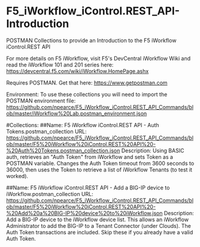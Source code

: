 # F5_iWorkflow_iControl.REST_API-Introduction
POSTMAN Collections to provide an Introduction to the F5 iWorkflow iControl.REST API

For more details on F5 iWorkflow, visit F5's DevCentral iWorkflow Wiki and read the iWorkflow 101 and 201 series here: https://devcentral.f5.com/wiki/iWorkflow.HomePage.ashx

Requires POSTMAN. Get that here: https://www.getpostman.com

Environment:
To use these collections you will need to import the POSTMAN environment file:
https://github.com/npearce/F5_iWorkflow_iControl.REST_API_Commands/blob/master/iWorkflow%20Lab.postman_environment.json

#Collections:
##Name: F5 iWorkflow iControl.REST API - Auth Tokens.postman_collection
URL: https://github.com/npearce/F5_iWorkflow_iControl.REST_API_Commands/blob/master/F5%20iWorkflow%20iControl.REST%20API%20-%20Auth%20Tokens.postman_collection.json
Description: Using BASIC auth, retrieves an "Auth Token" from iWorkflow and sets Token as a POSTMAN variable. Changes the Auth Token timeout from 3600 seconds to 36000, then uses the Token to retrieve a list of iWorkflow Tenants (to test it worked).

##Name: F5 iWorkflow iControl.REST API - Add a BIG-IP device to iWorkflow.postman_collection
URL: https://github.com/npearce/F5_iWorkflow_iControl.REST_API_Commands/blob/master/F5%20iWorkflow%20iControl.REST%20API%20-%20Add%20a%20BIG-IP%20device%20to%20iWorkflow.json
Description: Add a BIG-IP device to the iWorkflow device list. This allows an iWorkflow Administrator to add the BIG-IP to a  Tenant Connector (under Clouds). The Auth Token transactions are included. Skip these if you already have a valid Auth Token.

